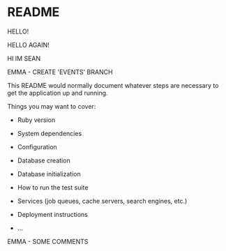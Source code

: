 # README

HELLO!

HELLO AGAIN!

HI IM SEAN

EMMA - CREATE 'EVENTS' BRANCH

This README would normally document whatever steps are necessary to get the
application up and running.

Things you may want to cover:

* Ruby version

* System dependencies

* Configuration

* Database creation

* Database initialization

* How to run the test suite

* Services (job queues, cache servers, search engines, etc.)

* Deployment instructions

* ...


















EMMA - SOME COMMENTS 
